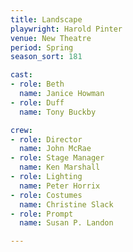 ```yaml
---
title: Landscape
playwright: Harold Pinter
venue: New Theatre
period: Spring
season_sort: 181

cast:
- role: Beth
  name: Janice Howman
- role: Duff
  name: Tony Buckby

crew:
- role: Director
  name: John McRae
- role: Stage Manager
  name: Ken Marshall
- role: Lighting
  name: Peter Horrix
- role: Costumes
  name: Christine Slack
- role: Prompt
  name: Susan P. Landon

---
```

